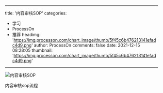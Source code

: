 
---
title: '内容审核SOP'
categories: 
 - 学习
 - ProcessOn
 - 推荐
headimg: 'https://img.processon.com/chart_image/thumb/5f45c6b476213141efadc4d9.png'
author: ProcessOn
comments: false
date: 2021-12-15 08:28:05
thumbnail: 'https://img.processon.com/chart_image/thumb/5f45c6b476213141efadc4d9.png'
---

<div>   
<img class="thumb" alt="内容审核SOP" src="https://img.processon.com/chart_image/thumb/5f45c6b476213141efadc4d9.png" referrerpolicy="no-referrer">
<p>内容审核sop流程</p>  
</div>
            